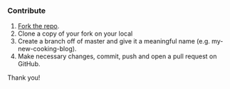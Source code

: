 ### Contribute

1. [Fork the repo](https://github.com/krish-shahh/cooking-blog).
2. Clone a copy of your fork on your local
3. Create a branch off of master and give it a meaningful name (e.g. my-new-cooking-blog).
4. Make necessary changes, commit, push and open a pull request on GitHub.

Thank you!
